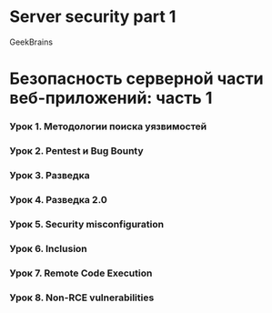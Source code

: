# Server security part 1
GeekBrains
# Безопасность серверной части веб-приложений: часть 1

### Урок 1. Методологии поиска уязвимостей

### Урок 2. Pentest и Bug Bounty

### Урок 3. Разведка

### Урок 4. Разведка 2.0

### Урок 5. Security misconfiguration

### Урок 6. Inclusion

### Урок 7. Remote Code Execution

### Урок 8. Non-RCE vulnerabilities
